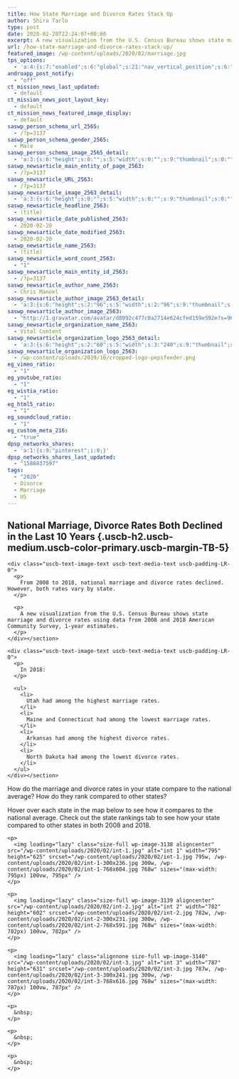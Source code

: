 ```yaml
---
title: How State Marriage and Divorce Rates Stack Up
author: Shira Tarlo
type: post
date: 2020-02-20T22:24:07+00:00
excerpt: A new visualization from the U.S. Census Bureau shows state marriage and divorce rates using data from 2008 and 2018 American Community Survey, 1-year estimates.
url: /how-state-marriage-and-divorce-rates-stack-up/
featured_image: /wp-content/uploads/2020/02/marriage.jpg
tps_options:
  - 'a:4:{s:7:"enabled";s:6:"global";s:21:"nav_vertical_position";s:6:"global";s:23:"nav_hide_on_first_slide";b:0;s:23:"slide_loading_mechanism";s:6:"global";}'
androapp_post_notify:
  - "off"
ct_mission_news_last_updated:
  - default
ct_mission_news_post_layout_key:
  - default
ct_mission_news_featured_image_display:
  - default
saswp_person_schema_url_2565:
  - /?p=3137
saswp_person_schema_gender_2565:
  - Male
saswp_person_schema_image_2565_detail:
  - 'a:3:{s:6:"height";s:0:"";s:5:"width";s:0:"";s:9:"thumbnail";s:0:"";}'
saswp_newsarticle_main_entity_of_page_2563:
  - /?p=3137
saswp_newsarticle_URL_2563:
  - /?p=3137
saswp_newsarticle_image_2563_detail:
  - 'a:3:{s:6:"height";s:0:"";s:5:"width";s:0:"";s:9:"thumbnail";s:0:"";}'
saswp_newsarticle_headline_2563:
  - (title)
saswp_newsarticle_date_published_2563:
  - 2020-02-20
saswp_newsarticle_date_modified_2563:
  - 2020-02-20
saswp_newsarticle_name_2563:
  - (title)
saswp_newsarticle_word_count_2563:
  - "1"
saswp_newsarticle_main_entity_id_2563:
  - /?p=3137
saswp_newsarticle_author_name_2563:
  - Chris Manoel
saswp_newsarticle_author_image_2563_detail:
  - 'a:3:{s:6:"height";s:2:"96";s:5:"width";s:2:"96";s:9:"thumbnail";s:75:"http://1.gravatar.com/avatar/d8092c477c0a2714e624cfed159e592e?s=96&d=mm&r=g";}'
saswp_newsarticle_author_image_2563:
  - "http://1.gravatar.com/avatar/d8092c477c0a2714e624cfed159e592e?s=96&d=mm&r=g"
saswp_newsarticle_organization_name_2563:
  - Vital Content
saswp_newsarticle_organization_logo_2563_detail:
  - 'a:3:{s:6:"height";s:2:"60";s:5:"width";s:3:"240";s:9:"thumbnail";s:82:"/wp-content/uploads/2019/10/cropped-logo-pepsfeeder.png";}'
saswp_newsarticle_organization_logo_2563:
  - /wp-content/uploads/2019/10/cropped-logo-pepsfeeder.png
eg_vimeo_ratio:
  - "1"
eg_youtube_ratio:
  - "1"
eg_wistia_ratio:
  - "1"
eg_html5_ratio:
  - "1"
eg_soundcloud_ratio:
  - "1"
eg_custom_meta_216:
  - "true"
dpsp_networks_shares:
  - 'a:1:{s:9:"pinterest";i:0;}'
dpsp_networks_shares_last_updated:
  - "1588837597"
tags:
  - "2020"
  - Divorce
  - Marriage
  - US
---
```


## National Marriage, Divorce Rates Both Declined in the Last 10 Years {.uscb-h2.uscb-medium.uscb-color-primary.uscb-margin-TB-5}

<div class="textimage parbase section">
  <div>
    <section> 
    
    <div class="uscb-text-image-text uscb-text-media-text uscb-padding-LR-0">
      <p>
        From 2008 to 2018, national marriage and divorce rates declined. However, both rates vary by state.
      </p>
      
      <p>
        A new visualization from the U.S. Census Bureau shows state marriage and divorce rates using data from 2008 and 2018 American Community Survey, 1-year estimates.
      </p>
    </div></section>
  </div>
</div>

<div class="textimage parbase section">
  <div>
    <section> 
    
    <div class="uscb-text-image-text uscb-text-media-text uscb-padding-LR-0">
      <p>
        In 2018:
      </p>
      
      <ul>
        <li>
          Utah had among the highest marriage rates.
        </li>
        <li>
          Maine and Connecticut had among the lowest marriage rates.
        </li>
        <li>
          Arkansas had among the highest divorce rates.
        </li>
        <li>
          North Dakota had among the lowest divorce rates.
        </li>
      </ul>
    </div></section>
  </div>
</div>

How do the marriage and divorce rates in your state compare to the national average? How do they rank compared to other states?

<div class="textimage parbase section">
  <section> 
  
  <div class="uscb-text-image-text uscb-text-media-text uscb-padding-LR-0">
    <p>
      Hover over each state in the map below to see how it compares to the national average. Check out the state rankings tab to see how your state compared to other states in both 2008 and 2018.
    </p>
    
    <p>
      <img loading="lazy" class="size-full wp-image-3138 aligncenter" src="/wp-content/uploads/2020/02/int-1.jpg" alt="int 1" width="795" height="625" srcset="/wp-content/uploads/2020/02/int-1.jpg 795w, /wp-content/uploads/2020/02/int-1-300x236.jpg 300w, /wp-content/uploads/2020/02/int-1-768x604.jpg 768w" sizes="(max-width: 795px) 100vw, 795px" />
    </p>
    
    <p>
      <img loading="lazy" class="size-full wp-image-3139 aligncenter" src="/wp-content/uploads/2020/02/int-2.jpg" alt="int 2" width="782" height="602" srcset="/wp-content/uploads/2020/02/int-2.jpg 782w, /wp-content/uploads/2020/02/int-2-300x231.jpg 300w, /wp-content/uploads/2020/02/int-2-768x591.jpg 768w" sizes="(max-width: 782px) 100vw, 782px" />
    </p>
    
    <p>
      <img loading="lazy" class="alignnone size-full wp-image-3140" src="/wp-content/uploads/2020/02/int-3.jpg" alt="int 3" width="787" height="631" srcset="/wp-content/uploads/2020/02/int-3.jpg 787w, /wp-content/uploads/2020/02/int-3-300x241.jpg 300w, /wp-content/uploads/2020/02/int-3-768x616.jpg 768w" sizes="(max-width: 787px) 100vw, 787px" />
    </p>
    
    <p>
      &nbsp;
    </p>
    
    <p>
      &nbsp;
    </p>
    
    <p>
      &nbsp;
    </p>
  </div></section>
</div>
